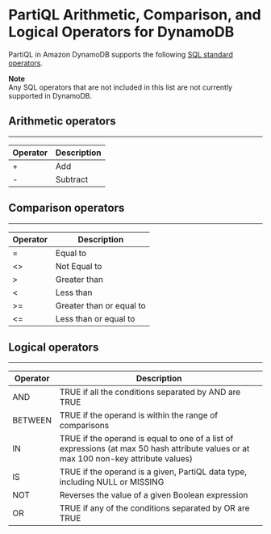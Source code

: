 # PartiQL Arithmetic, Comparison, and Logical Operators for DynamoDB<a name="ql-operators"></a>

PartiQL in Amazon DynamoDB supports the following [SQL standard operators](https://www.w3schools.com/sql/sql_operators.asp)\.

**Note**  
Any SQL operators that are not included in this list are not currently supported in DynamoDB\.

## Arithmetic operators<a name="ql-operators.arithmetic"></a>


****  

| Operator | Description | 
| --- | --- | 
| \+ | Add | 
| \- | Subtract | 

## Comparison operators<a name="ql-operators.comparison"></a>


****  

| Operator | Description | 
| --- | --- | 
| = | Equal to | 
| <> | Not Equal to | 
| > | Greater than | 
| < | Less than | 
| >= | Greater than or equal to | 
| <= | Less than or equal to | 

## Logical operators<a name="ql-operators.logical"></a>


****  

| Operator | Description | 
| --- | --- | 
| AND | TRUE if all the conditions separated by AND are TRUE | 
| BETWEEN | TRUE if the operand is within the range of comparisons | 
| IN | TRUE if the operand is equal to one of a list of expressions \(at max 50 hash attribute values or at max 100 non\-key attribute values\) | 
| IS | TRUE if the operand is a given, PartiQL data type, including NULL or MISSING | 
| NOT | Reverses the value of a given Boolean expression | 
| OR | TRUE if any of the conditions separated by OR are TRUE | 
